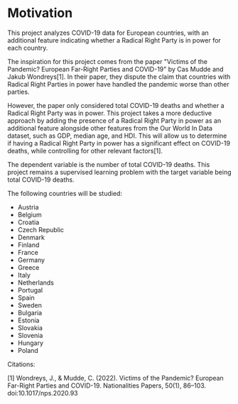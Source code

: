 # Motivation

This project analyzes COVID-19 data for European countries, with an additional feature indicating whether a Radical Right Party is in power for each country.

The inspiration for this project comes from the paper "Victims of the Pandemic? European Far-Right Parties and COVID-19" by Cas Mudde and Jakub Wondreys[1]. In their paper, they dispute the claim that countries with Radical Right Parties in power have handled the pandemic worse than other parties.

However, the paper only considered total COVID-19 deaths and whether a Radical Right Party was in power. This project takes a more deductive approach by adding the presence of a Radical Right Party in power as an additional feature alongside other features from the Our World In Data dataset, such as GDP, median age, and HDI. This will allow us to determine if having a Radical Right Party in power has a significant effect on COVID-19 deaths, while controlling for other relevant factors[1].

The dependent variable is the number of total COVID-19 deaths. This project remains a supervised learning problem with the target variable being total COVID-19 deaths.

The following countries will be studied:

- Austria
- Belgium
- Croatia
- Czech Republic
- Denmark
- Finland
- France
- Germany
- Greece
- Italy
- Netherlands
- Portugal
- Spain
- Sweden
- Bulgaria
- Estonia
- Slovakia
- Slovenia
- Hungary
- Poland



Citations:

[1] Wondreys, J., & Mudde, C. (2022). Victims of the Pandemic? European Far-Right Parties and COVID-19. Nationalities Papers, 50(1), 86–103. doi:10.1017/nps.2020.93

